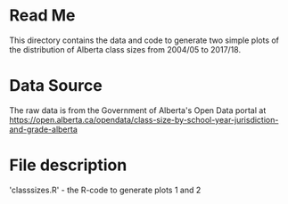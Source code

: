 # Read Me

This directory contains the data and code to generate two simple plots of the distribution of Alberta class sizes from 2004/05 to 2017/18.

# Data Source
The raw data is from the Government of Alberta's Open Data portal at https://open.alberta.ca/opendata/class-size-by-school-year-jurisdiction-and-grade-alberta

# File description
'classsizes.R' - the R-code to generate plots 1 and 2
